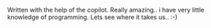 Written with the help of the copilot. 
Really amazing.. i have very little knowledge of programming. 
Lets see where it takes us.. :-)

